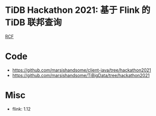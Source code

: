 # TiDB Hackathon 2021: 基于 Flink 的 TiDB 联邦查询
[RCF](RCF.md)

# Code
- https://github.com/marsishandsome/client-java/tree/hackathon2021
- https://github.com/marsishandsome/TiBigData/tree/hackathon2021

# Misc
- flink: 1.12
